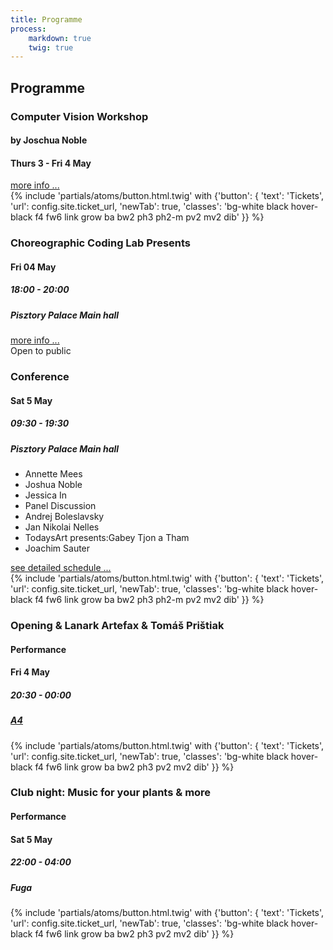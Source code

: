 ```yaml
---
title: Programme
process:
    markdown: true
    twig: true
---
```


<h2>Programme</h2>

<section class="fullwidth cf w-100 tl tc-ns mt4-ns">
    <div class="mw24rem dib v-top w-100 w-30-ns">
        <article class="pa3 bgi-radialgrad tl b--black bw2">
            <div class="lh-title">
                <h3 class="f2 f1-ns ma0">
                    Computer Vision Workshop
                </h3>
                <h4 class="f3 f2-ns ma0">
                    by Joschua Noble
                </h4>
                <h4 class="tr f3 f2-ns ma0 mt2 mt0-ns">
                    Thurs 3 - Fri 4 May
                </h4>
                <div class="dt w-100 mt1 f6 f5-l">
                    <div class="dtc">
                        <span class="mv0 b">
                            <a href="/workshops/computer-vision">more info ...</a>
                        </span>
                    </div>
                    <div class="dtc tr">
                        {% include 'partials/atoms/button.html.twig' with {'button': {
                            'text': 'Tickets',
                            'url': config.site.ticket_url,
                            'newTab': true,
                            'classes': 'bg-white black hover-black f4 fw6 link grow ba bw2 ph3 ph2-m pv2 mv2 dib'
                        }} %}
                    </div>
                </div>
            </div>
        </article>
        <article class="pa3 bgi-radialgrad tl b--black bw2">
            <div>
                <h3 class="f2 f1-ns lh-title ma0 break-word">
                    Choreographic Coding Lab Presents
                </h3>
                <h4 class="tr f3 f2-ns ma0 mt2 mt0-ns">
                    Fri 04 May
                </h4>
                <h5 class="tr f4 f3-ns ma0">
                    18:00 - 20:00
                </h5>
                <h5 class="tr f4 f3-ns ma0">
                    Pisztory Palace Main hall
                </h5>
            </div>
            <div class="dt w-100 mt1 f6 f5-l">
              <div class="dtc">
                <span class="mv0 b"><a href="/workshops/cclx">more info ...</a></span>
              </div>
              <div class="dtc tr">
                <span class="mv0 bg-white pa1 b">Open to public</span>
              </div>
            </div>
        </article>
    </div>
    <div class="mw24rem dib v-top w-100 w-34-ns">
        <article class="mh-1-ns relative top--2-ns pa3 mv2 bgi-radialgrad tl b--black bw2">
            <div>
                <h3 class="f1 lh-title ma0 f4rem">
                    Conference
                </h3>
                <div class="tr">
                    <h4 class="f3 f2-ns ma0 mt2 mt0-ns">
                        Sat 5 May
                    </h4>
                    <h5 class="f4 f3-ns ma0">
                        09:30 - 19:30
                    </h5>
                    <h5 class="f4 f3-ns ma0">
                        Pisztory Palace Main hall
                    </h5>
                </div>
            </div>
            <div class="f4 f3-l fw6 mt5 mt2-ns">
                <ul class="list pa0 mb0 mt3">
                    <li>Annette Mees</li>
                    <li>Joshua Noble</li>
                    <li>Jessica In</li>
                    <li>Panel Discussion</li>
                    <li>Andrej Boleslavsky</li>
                    <li>Jan Nikolai Nelles</li>
                    <li class="lh-title"><span class="db">TodaysArt presents:</span>Gabey Tjon a Tham</li>
                    <li>Joachim Sauter</li>                
                </ul>
                <div class="dt w-100 mt1 f6 f5-l">
                    <div class="dtc">
                        <span class="mv0 b"><a class="" href="/programme">see detailed schedule ...</a></span>
                    </div>
                    <div class="dtc tr">
                        {% include 'partials/atoms/button.html.twig' with {'button': {
                            'text': 'Tickets',
                            'url': config.site.ticket_url,
                            'newTab': true,
                            'classes': 'bg-white black hover-black f4 fw6 link grow ba bw2 ph3 ph2-m pv2 mv2 dib'
                        }} %}
                    </div>
                </div>
            </div>
        </article>
    </div>
    <div class="mw24rem dib w-100 w-30-ns">
        <article class="pa3 bgi-radialgrad tl b--black bw2">
            <div class="lh-title">
                <h3 class="f2 f1-ns ma0">
                    Opening & Lanark Artefax & Tomáš Prištiak
                </h3>
                <h4 class="f3 f2-ns ma0">
                    Performance
                </h4>
                <div class="tr">
                    <h4 class="f3 f2-ns ma0 mt2 mt0-ns">
                        Fri 4 May
                    </h4>
                    <h5 class="f4 f3-ns ma0">
                        20:30 - 00:00
                    </h5>
                    <h5 class="f4 f3-ns ma0">
                        <a href="http://www.a4.sk/">A4</a>
                    </h5>
                </div>
                <div class="dt w-100 mt1 f6 f5-l">
                    <div class="dtc">
                    </div>
                    <div class="dtc tr">
                        {% include 'partials/atoms/button.html.twig' with {'button': {
                            'text': 'Tickets',
                            'url': config.site.ticket_url,
                            'newTab': true,
                            'classes': 'bg-white black hover-black f4 fw6 link grow ba bw2 ph3 pv2 mv2 dib'
                        }} %}
                    </div>
                </div>
            </div>
            <div class="dt mt1 f6 f5-l">
              <div class="dtc">
              </div>
            </div>
        </article>
        <article class="pa3 bgi-radialgrad tl b--black bw2">
            <div class="lh-title">
                <h3 class="f2 f1-ns ma0">
                    Club night: Music for your plants & more
                </h3>
                <h4 class="f3 f2-ns ma0">
                    Performance
                </h4>
                <div class="tr">
                    <h4 class="f3 f2-ns ma0 mt2 mt0-ns">
                        Sat 5 May
                    </h4>
                    <h5 class="f4 f3-ns ma0">
                        22:00 - 04:00
                    </h5>
                    <h5 class="f4 f3-ns ma0">
                        Fuga
                    </h5>
                </div>
                <div class="dt w-100 mt1 f6 f5-l">
                    <div class="dtc">
                        <span class="mv0 b">
                        </span>
                    </div>
                    <div class="dtc tr">
                        {% include 'partials/atoms/button.html.twig' with {'button': {
                            'text': 'Tickets',
                            'url': config.site.ticket_url,
                            'newTab': true,
                            'classes': 'bg-white black hover-black f4 fw6 link grow ba bw2 ph3 pv2 mv2 dib'
                        }} %}
                    </div>
                </div>
            </div>
            <div class="dt mt1 f6 f5-l">
              <div class="dtc">
              </div>
            </div>
        </article>
    </div>
</section>